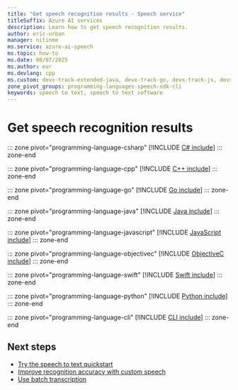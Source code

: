 ```yaml
---
title: "Get speech recognition results - Speech service"
titleSuffix: Azure AI services
description: Learn how to get speech recognition results.
author: eric-urban
manager: nitinme
ms.service: azure-ai-speech
ms.topic: how-to
ms.date: 08/07/2025
ms.author: eur
ms.devlang: cpp
ms.custom: devx-track-extended-java, devx-track-go, devx-track-js, devx-track-python
zone_pivot_groups: programming-languages-speech-sdk-cli
keywords: speech to text, speech to text software
---
```


# Get speech recognition results

::: zone pivot="programming-language-csharp"
[!INCLUDE [C# include](includes/how-to/recognize-speech-results/csharp.md)]
::: zone-end

::: zone pivot="programming-language-cpp"
[!INCLUDE [C++ include](includes/how-to/recognize-speech-results/cpp.md)]
::: zone-end

::: zone pivot="programming-language-go"
[!INCLUDE [Go include](includes/how-to/recognize-speech-results/go.md)]
::: zone-end

::: zone pivot="programming-language-java"
[!INCLUDE [Java include](includes/how-to/recognize-speech-results/java.md)]
::: zone-end

::: zone pivot="programming-language-javascript"
[!INCLUDE [JavaScript include](includes/how-to/recognize-speech-results/javascript.md)]
::: zone-end

::: zone pivot="programming-language-objectivec"
[!INCLUDE [ObjectiveC include](includes/how-to/recognize-speech-results/objectivec.md)]
::: zone-end

::: zone pivot="programming-language-swift"
[!INCLUDE [Swift include](includes/how-to/recognize-speech-results/swift.md)]
::: zone-end

::: zone pivot="programming-language-python"
[!INCLUDE [Python include](./includes/how-to/recognize-speech-results/python.md)]
::: zone-end

::: zone pivot="programming-language-cli"
[!INCLUDE [CLI include](./includes/how-to/recognize-speech-results/cli.md)]
::: zone-end

## Next steps

* [Try the speech to text quickstart](get-started-speech-to-text.md)
* [Improve recognition accuracy with custom speech](custom-speech-overview.md)
* [Use batch transcription](batch-transcription.md)
